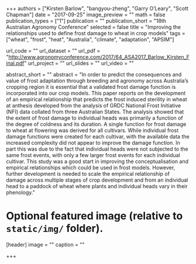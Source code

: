 +++
authors = ["Kirsten Barlow", "bangyou-zheng", "Garry O’Leary", "Scott Chapman"]
date = "2017-09-25"
image_preview = ""
math = false
publication_types = ["1"]
publication = ""
publication_short = "18th Australian Agronomy Conference"
selected = false
title = "Improving the relationships used to define frost damage to wheat in crop models"
tags = ["wheat", "frost", "heat", "Australia", "climate", "adaptation", "APSIM"]

url_code = ""
url_dataset = ""
url_pdf = "http://www.agronomyconference.com/2017/64_ASA2017_Barlow_Kirsten_Final.pdf"
url_project = ""
url_slides = ""
url_video = ""

abstract_short = ""
abstract = "In order to predict the consequences and value of frost adaptation through breeding and agronomy across Australia’s cropping region it is essential that a validated frost damage function is incorporated into our crop models.  This paper reports on the development of an empirical relationship that predicts the frost induced sterility in wheat at anthesis developed from the analysis of GRDC National Frost Initiative (NFI) data collated from three Australian States.  The analysis showed that the extent of frost damage to individual heads was primarily a function of the degree of coldness and its duration.  A single function for frost damage to wheat at flowering was derived for all cultivars.  While individual frost damage functions were created for each cultivar, with the available data the increased complexity did not appear to improve the damage function. In part this was due to the fact that individual heads were not subjected to the same frost events, with only a few larger frost events for each individual cultivar.  This study was a good start in improving the conceptualisation and empirical relationships which could be used in frost models.  However, further development is needed to scale the empirical relationship of damage across multiple stages of crop development and from an individual head to a paddock of wheat where plants and individual heads vary in their phenology."


# Optional featured image (relative to `static/img/` folder).
[header]
image = ""
caption = ""

+++
